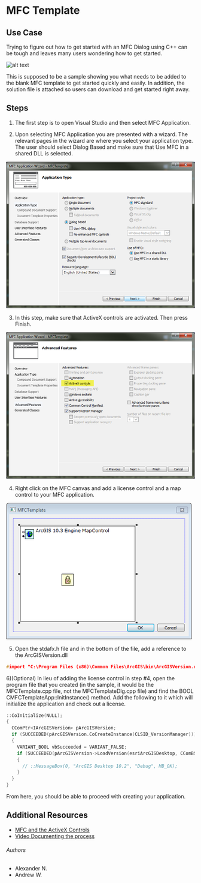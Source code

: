 # MFC Template
## Use Case
Trying to figure out how to get started with an MFC Dialog using C++ can be tough and leaves many users wondering how to get started.

![alt text](http://i.giphy.com/wSCAy1zJbcUG4.gif "Confusion GIF")


This is supposed to be a sample showing you what needs to be added to the blank MFC template to get started quickly and easily.  In addition, the solution file is attached so users can download and get started right away.

## Steps
1) The first step is to open Visual Studio and then select MFC Application.

2) Upon selecting MFC Application you are presented with a wizard.  The relevant pages in the wizard are where you select your application type.  The user should select Dialog Based and make sure that Use MFC in a shared DLL is selected.

![alt text](../../repository-images/application-type-mfc.png "Application Type")

3) In this step, make sure that ActiveX controls are activated.  Then press Finish.

![alt text](../../repository-images/application-type-activex.png "Select ActiveX")


4)  Right click on the MFC canvas and add a license control and a map control to your MFC application.

![alt text](../../repository-images/mxcontrol-and-licensectrl.png "Add License Control and Map Control")

5)  Open the stdafx.h file and in the bottom of the file, add a reference to the ArcGISVersion.dll
```cpp
#import "C:\Program Files (x86)\Common Files\ArcGIS\bin\ArcGISVersion.dll" raw_interfaces_only, raw_native_types, no_namespace, named_guids, rename("esriProductCode", "esriVersionProductCode")
```

6)(Optional) In lieu of adding the license control in step #4, open the program file that you created (in the sample, it would be the MFCTemplate.cpp file, not the MFCTemplateDlg.cpp file) and find the BOOL CMFCTemplateApp::InitInstance() method.  Add the following to it which will initialize the application and check out a license.
```cpp
::CoInitialize(NULL);
{
  CComPtr<IArcGISVersion> pArcGISVersion;
  if (SUCCEEDED(pArcGISVersion.CoCreateInstance(CLSID_VersionManager)))
  {
    VARIANT_BOOL vbSucceeded = VARIANT_FALSE;
    if (SUCCEEDED(pArcGISVersion->LoadVersion(esriArcGISDesktop, CComBSTR("10.3"), &vbSucceeded)) && (vbSucceeded == VARIANT_TRUE))
    {
      // ::MessageBox(0, "ArcGIS Desktop 10.2", "Debug", MB_OK);  
    }
  }
}
```

From here, you should be able to proceed with creating your application.

## Additional Resources
* [MFC and the ActiveX Controls](http://resources.arcgis.com/en/help/arcobjects-net/conceptualhelp/index.html#/MFC_and_the_ActiveX_Controls/000100000nn9000000/)
* [Video Documenting the process](http://screencast.com/t/eeD5HwvjsVu)

###### Authors
* Alexander N.
* Andrew W.
